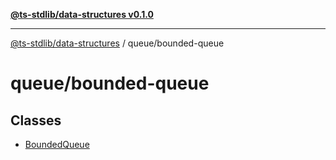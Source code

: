 [**@ts-stdlib/data-structures v0.1.0**](../../README.md)

***

[@ts-stdlib/data-structures](../../README.md) / queue/bounded-queue

# queue/bounded-queue

## Classes

- [BoundedQueue](classes/BoundedQueue.md)
